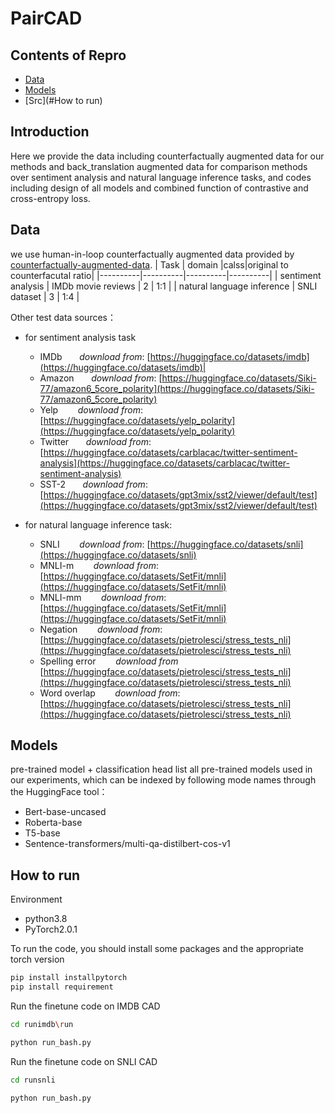 # PairCAD


## Contents of Repro
- [Data](#Data)
- [Models](#Models)
- [Src](#How to run)
 

## Introduction

Here we provide the data including counterfactually augmented data for our methods and back_translation augmented data for comparison methods over sentiment analysis and natural language inference tasks, and codes including design of all models and combined function of contrastive and cross-entropy loss.

## Data
we use human-in-loop counterfactually augmented data provided by [counterfactually-augmented-data](git@github.com:acmi-lab/counterfactually-augmented-data.git). 
| Task | domain |calss|original to counterfacutal ratio|
|----------|----------|----------|----------|
| sentiment analysis | IMDb movie reviews   | 2  | 1:1 |
| natural language inference | SNLI dataset | 3 | 1:4 |



Other test data sources：
- for sentiment analysis task
  - IMDb &nbsp;&nbsp;&nbsp;&nbsp;&nbsp;  _download from_: [https://huggingface.co/datasets/imdb](https://huggingface.co/datasets/imdb)|
  - Amazon &nbsp;&nbsp;&nbsp;&nbsp;&nbsp; _download from_: [https://huggingface.co/datasets/Siki-77/amazon6_5core_polarity](https://huggingface.co/datasets/Siki-77/amazon6_5core_polarity)
  - Yelp  &nbsp;&nbsp;&nbsp;&nbsp;&nbsp;&nbsp; _download from_: [https://huggingface.co/datasets/yelp_polarity](https://huggingface.co/datasets/yelp_polarity)
  - Twitter  &nbsp;&nbsp;&nbsp;&nbsp;&nbsp; _download from_: [https://huggingface.co/datasets/carblacac/twitter-sentiment-analysis](https://huggingface.co/datasets/carblacac/twitter-sentiment-analysis)
  - SST-2  &nbsp;&nbsp;&nbsp;&nbsp;&nbsp; _download from_: [https://huggingface.co/datasets/gpt3mix/sst2/viewer/default/test](https://huggingface.co/datasets/gpt3mix/sst2/viewer/default/test)
  
- for natural language inference task:
  - SNLI &nbsp;&nbsp;&nbsp;&nbsp;&nbsp;&nbsp; _download from_: [https://huggingface.co/datasets/snli](https://huggingface.co/datasets/snli)
  - MNLI-m &nbsp;&nbsp;&nbsp;&nbsp;&nbsp;&nbsp; _download from_: [https://huggingface.co/datasets/SetFit/mnli](https://huggingface.co/datasets/SetFit/mnli)
  - MNLI-mm &nbsp;&nbsp;&nbsp;&nbsp;&nbsp;&nbsp; _download from_:  [https://huggingface.co/datasets/SetFit/mnli](https://huggingface.co/datasets/SetFit/mnli)
  - Negation &nbsp;&nbsp;&nbsp;&nbsp;&nbsp;&nbsp; _download from_: [https://huggingface.co/datasets/pietrolesci/stress_tests_nli](https://huggingface.co/datasets/pietrolesci/stress_tests_nli)
  - Spelling error &nbsp;&nbsp;&nbsp;&nbsp;&nbsp;&nbsp; _download from_ [https://huggingface.co/datasets/pietrolesci/stress_tests_nli](https://huggingface.co/datasets/pietrolesci/stress_tests_nli)
  - Word overlap &nbsp;&nbsp;&nbsp;&nbsp;&nbsp;&nbsp; _download from_: [https://huggingface.co/datasets/pietrolesci/stress_tests_nli](https://huggingface.co/datasets/pietrolesci/stress_tests_nli)
  
## Models

pre-trained model + classification head
list all pre-trained models used in our experiments, which can be indexed by following mode names through the HuggingFace tool：
- Bert-base-uncased
- Roberta-base
- T5-base
- Sentence-transformers/multi-qa-distilbert-cos-v1

## How to run
Environment 
- python3.8
- PyTorch2.0.1

To run the code, you should install some packages and the appropriate torch version 
```python
pip install installpytorch
pip install requirement
```
Run the finetune code on IMDB CAD
```bash
cd runimdb\run
```
```python
python run_bash.py
```

Run the finetune code on SNLI CAD
```bash
cd runsnli
```
```python
python run_bash.py
```
